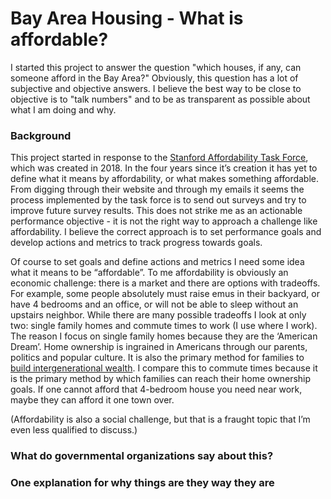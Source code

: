 # Bay Area Housing - What is affordable?

I started this project to answer the question "which houses, if any, can someone afford in the Bay Area?" Obviously, this question has a lot of subjective and objective answers. I believe the best way to be close to objective is to "talk numbers" and to be as transparent as possible about what I am doing and why.

### Background
This project started in response to the [Stanford Affordability Task Force](https://affordability.stanford.edu/), which was created in 2018. In the four years since it’s creation it has yet to define what it means by affordability, or what makes something affordable. From digging through their website and through my emails it seems the process implemented by the task force is to send out surveys and try to improve future survey results. This does not strike me as an actionable performance objective - it is not the right way to approach a challenge like affordability. I believe the correct approach is to set performance goals and develop actions and metrics to track progress towards goals.

Of course to set goals and define actions and metrics I need some idea what it means to be “affordable”. To me affordability is obviously an economic challenge: there is a market and there are options with tradeoffs. For example, some people absolutely must raise emus in their backyard, or have 4 bedrooms and an office, or will not be able to sleep without an upstairs neighbor. While there are many possible tradeoffs I look at only two: single family homes and commute times to work (I use where I work). The reason I focus on single family homes because they are the ‘American Dream’. Home ownership is ingrained in Americans through our parents, politics and popular culture. It is also the primary method for families to [build intergenerational wealth](https://books.google.com/books?hl=en&lr=&id=TRt8CwAAQBAJ&oi=fnd&pg=PP1&dq=home+ownership+build+wealth&ots=KyHtC7xiXs&sig=kZbFoz_CUSCmTk54MVPIvoCT8EA#v=onepage&q=home%20ownership%20build%20wealth&f=false). I compare this to commute times because it is the primary method by which families can reach their home ownership goals. If one cannot afford that 4-bedroom house you need near work, maybe they can afford it one town over.

(Affordability is also a social challenge, but that is a fraught topic that I’m even less qualified to discuss.)

### What do governmental organizations say about this?


### One explanation for why things are they way they are

